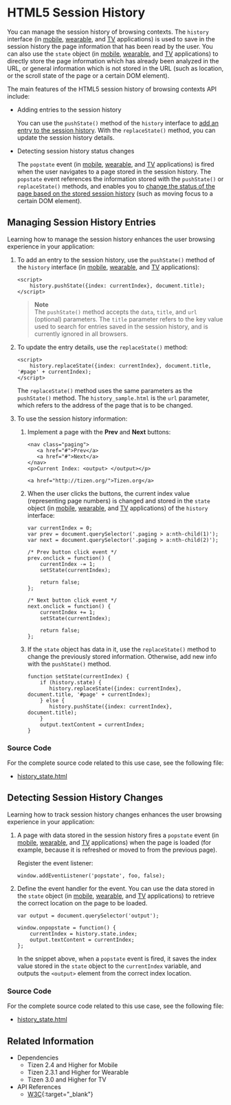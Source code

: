 # HTML5 Session History

You can manage the session history of browsing contexts. The `history` interface (in [mobile](http://www.w3.org/TR/2014/REC-html5-20141028/browsers.html#the-history-interface), [wearable](http://www.w3.org/TR/2014/CR-html5-20140429/browsers.html#the-history-interface), and [TV](http://www.w3.org/TR/2014/REC-html5-20141028/browsers.html#the-history-interface) applications) is used to save in the session history the page information that has been read by the user. You can also use the `state` object (in [mobile](http://www.w3.org/TR/2014/REC-html5-20141028/browsers.html#state-object), [wearable](http://www.w3.org/TR/2014/CR-html5-20140429/browsers.html#state-object), and [TV](http://www.w3.org/TR/2014/REC-html5-20141028/browsers.html#state-object) applications) to directly store the page information which has already been analyzed in the URL, or general information which is not stored in the URL (such as location, or the scroll state of the page or a certain DOM element).

The main features of the HTML5 session history of browsing contexts API include:

- Adding entries to the session history

  You can use the `pushState()` method of the `history` interface to [add an entry to the session history](#managing-session-history-entries). With the `replaceState()` method, you can update the session history details.

- Detecting session history status changes

  The `popstate` event (in [mobile](http://www.w3.org/TR/2014/REC-html5-20141028/browsers.html#event-popstate), [wearable](http://www.w3.org/TR/2014/CR-html5-20140429/browsers.html#event-popstate), and [TV](http://www.w3.org/TR/2014/REC-html5-20141028/browsers.html#event-popstate) applications) is fired when the user navigates to a page stored in the session history. The `popstate` event references the information stored with the `pushState()` or `replaceState()` methods, and enables you to [change the status of the page based on the stored session history](#detecting-session-history-changes) (such as moving focus to a certain DOM element).

## Managing Session History Entries

Learning how to manage the session history enhances the user browsing experience in your application:

1. To add an entry to the session history, use the `pushState()` method of the `history` interface (in [mobile](http://www.w3.org/TR/2014/REC-html5-20141028/browsers.html#the-history-interface), [wearable](http://www.w3.org/TR/2014/CR-html5-20140429/browsers.html#the-history-interface), and [TV](http://www.w3.org/TR/2014/REC-html5-20141028/browsers.html#the-history-interface) applications):

   ```
   <script>
       history.pushState({index: currentIndex}, document.title);
   </script>
   ```

   > **Note**  
   > The `pushState()` method accepts the `data`, `title`, and `url` (optional) parameters. The `title` parameter refers to the key value used to search for entries saved in the session history, and is currently ignored in all browsers.

2. To update the entry details, use the `replaceState()` method:

   ```
   <script>
       history.replaceState({index: currentIndex}, document.title, '#page' + currentIndex);
   </script>
   ```

   The `replaceState()` method uses the same parameters as the `pushState()` method. The `history_sample.html` is the `url` parameter, which refers to the address of the page that is to be changed.

3. To use the session history information:

   1. Implement a page with the **Prev** and **Next** buttons:

      ```
      <nav class="paging">
         <a href="#">Prev</a>
         <a href="#">Next</a>
      </nav>
      <p>Current Index: <output> </output></p>

      <a href="http://tizen.org/">Tizen.org</a>
      ```

   2. When the user clicks the buttons, the current index value (representing page numbers) is changed and stored in the `state` object (in [mobile](http://www.w3.org/TR/2014/REC-html5-20141028/browsers.html#state-object), [wearable](http://www.w3.org/TR/2014/CR-html5-20140429/browsers.html#state-object), and [TV](http://www.w3.org/TR/2014/REC-html5-20141028/browsers.html#state-object) applications) of the `history` interface:

      ```
      var currentIndex = 0;
      var prev = document.querySelector('.paging > a:nth-child(1)');
      var next = document.querySelector('.paging > a:nth-child(2)');

      /* Prev button click event */
      prev.onclick = function() {
          currentIndex -= 1;
          setState(currentIndex);

          return false;
      };

      /* Next button click event */
      next.onclick = function() {
          currentIndex += 1;
          setState(currentIndex);

          return false;
      };
      ```

   3. If the `state` object has data in it, use the `replaceState()` method to change the previously stored information. Otherwise, add new info with the `pushState()` method.

      ```
      function setState(currentIndex) {
          if (history.state) {
             history.replaceState({index: currentIndex}, document.title, '#page' + currentIndex);
          } else {
             history.pushState({index: currentIndex}, document.title);
          }
          output.textContent = currentIndex;
      }
      ```

### Source Code

For the complete source code related to this use case, see the following file:

- [history_state.html](http://download.tizen.org/misc/examples/w3c_html5/communication/html5_the_session_history_of_browsing_contexts)

## Detecting Session History Changes

Learning how to track session history changes enhances the user browsing experience in your application:

1. A page with data stored in the session history fires a `popstate` event (in [mobile](http://www.w3.org/TR/2014/REC-html5-20141028/browsers.html#event-popstate), [wearable](http://www.w3.org/TR/2014/CR-html5-20140429/browsers.html#event-popstate), and [TV](http://www.w3.org/TR/2014/REC-html5-20141028/browsers.html#event-popstate) applications) when the page is loaded (for example, because it is refreshed or moved to from the previous page).

   Register the event listener:

   ```
   window.addEventListener('popstate', foo, false);
   ```

2. Define the event handler for the event. You can use the data stored in the `state` object (in [mobile](http://www.w3.org/TR/2014/REC-html5-20141028/browsers.html#state-object), [wearable](http://www.w3.org/TR/2014/CR-html5-20140429/browsers.html#state-object), and [TV](http://www.w3.org/TR/2014/REC-html5-20141028/browsers.html#state-object) applications) to retrieve the correct location on the page to be loaded.

   ```
   var output = document.querySelector('output');

   window.onpopstate = function() {
       currentIndex = history.state.index;
       output.textContent = currentIndex;
   };
   ```

   In the snippet above, when a `popstate` event is fired, it saves the index value stored in the `state` object to the `currentIndex` variable, and outputs the `<output>` element from the correct index location.

### Source Code

For the complete source code related to this use case, see the following file:

- [history_state.html](http://download.tizen.org/misc/examples/w3c_html5/communication/html5_the_session_history_of_browsing_contexts)

## Related Information
* Dependencies
  - Tizen 2.4 and Higher for Mobile
  - Tizen 2.3.1 and Higher for Wearable
  - Tizen 3.0 and Higher for TV
* API References
  - [W3C](https://www.w3.org/TR/2009/WD-html5-20090825/history.html){:target="_blank"}
